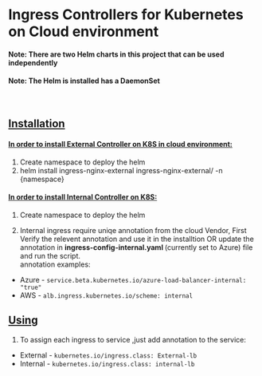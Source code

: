 # Ingress Controllers for Kubernetes on Cloud environment 

#### <b> Note: There are two Helm charts in this project that can be used independently </b>
#### <b> Note: The Helm is installed has a DaemonSet </b>
<br>

## <u>Installation</u><br>
#### <u>In order to install External Controller on K8S in cloud environment:</u>
1. Create namespace to deploy the helm <br>
2. helm install ingress-nginx-external ingress-nginx-external/ -n {namespace} <br>

#### <u>In order to install Internal Controller on K8S:</u>
1. Create namespace to deploy the helm <br>

2. Internal ingress require  uniqe annotation from the cloud Vendor, 
 First Verify the relevent annotation and use it in the installtion OR update the annotation in <b> ingress-config-internal.yaml </b> (currently set to Azure) file and run the script. <br>
 annotation examples: 
- Azure - ``` service.beta.kubernetes.io/azure-load-balancer-internal: "true" ```
- AWS -  ``` alb.ingress.kubernetes.io/scheme: internal ```

## <u>Using</u><br>
1. To assign each ingress to service ,just add annotation to the service: 
- External - ``` kubernetes.io/ingress.class: External-lb ```
- Internal - ``` kubernetes.io/ingress.class: internal-lb ```






